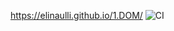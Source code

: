 https://elinaulli.github.io/1.DOM/
![CI](https://github.com/elinaulli/1.DOM/actions/workflows/web.yml/badge.svg)

